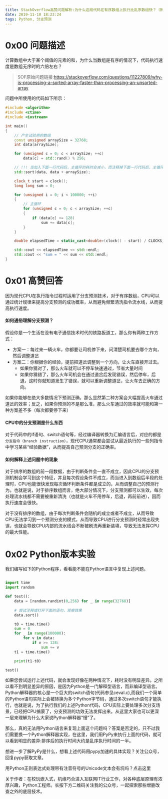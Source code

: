 ```yaml
---
title: StackOverflow高赞问题解析:为什么这段代码在有序数组上执行比乱序数组快？（附Python版实验）
date: 2019-11-10 18:23:24
tags: Python, 分支预测
---
```





# 0x00 问题描述
计算数组中大于某个阈值的元素的和，为什么当数组是有序的情况下，代码执行速度是数组无序时的六倍左右？

<!--more-->
> SOF原始问题链接:https://stackoverflow.com/questions/11227809/why-is-processing-a-sorted-array-faster-than-processing-an-unsorted-array

问题中所使用的代码如下所示：


```C++
#include <algorithm>
#include <ctime>
#include <iostream>

int main()
{
    // 产生试验用的数组
    const unsigned arraySize = 32768;
    int data[arraySize];

    for (unsigned c = 0; c < arraySize; ++c)
        data[c] = std::rand() % 256;

    // !!! 当加入下面一行代码后，主循环的耗时会减小，而注释掉下面一行代码后，主循环耗时增加
    std::sort(data, data + arraySize);

    clock_t start = clock();
    long long sum = 0;

    for (unsigned i = 0; i < 100000; ++i)
    {
        // 主循环
        for (unsigned c = 0; c < arraySize; ++c)
        {
            if (data[c] >= 128)
                sum += data[c];
        }
    }

    double elapsedTime = static_cast<double>(clock() - start) / CLOCKS_PER_SEC;

    std::cout << elapsedTime << std::endl;
    std::cout << "sum = " << sum << std::endl;
}
```


# 0x01 高赞回答

因为现代CPU在执行指令过程时运用了分支预测技术，对于有序数组，CPU可以通过统计规律来提高分支预测的成功概率，从而避免频繁清洗指令流水线，从而提高执行速度。

#### 如何通俗理解分支预测？
假设你是一个生活在没有电子通信技术时代的铁路扳道工，那么你有两种工作方式：
* 方案一：每过来一辆火车，你都要让司机停下来，问清楚司机要去哪个方向，然后调整道岔
* 方案二：你根据你的经验，提前把道岔调整到一个方向，让火车直接开过去。
  * 如果你猜对了，那么火车就可以不停车快速通过，节省大量时间
  * 如果你猜错了，那么火车司机会在通过道岔后发现错误，然后停车，后退，这时你就知道发生了错误，就可以重新调整道岔，让火车去正确的方向。
  
 如果你能够在绝大多数情况下预测正确，那么显然第二种方案会大幅提高火车通过道岔的效率；反之，如果你预测的不是那么准，那么火车通过的效率就可能和第一种方案差不多（每次都要停下来）


#### CPU中的分支预测是什么东西

对于代码中的if语句、switch语句等，经过编译器转换为汇编语言后，对应的都是`分支指令（branch instruction）`，现代CPU通常都会尝试从最近执行的一些列指令中学习某些“经验数据”，从而提高自己预测分支的正确率。

#### 如何解释上述问题中的现象

对于排序的数组的前一段数据，由于判断条件会一直不成立，因此CPU的分支预测机制会学习到这个特征，并且每次假设条件不成立，而当进入到数组后半段的处理时，CPU也能很快发现每次循环判断条件都是成立的，从而调整自己的预测行为。也就是说，对于排序数组而言，绝大部分情况下，分支预测都可以生效，每次处理流水线都不需要被重新清洗（也就是火车不用停车，后退，再前前进），因而执行速度会很快。

对于没有排序的数组，由于每次判断条件会随机的成立或者不成立，从而导致CPU无法学习到一个预测分支的模式，从而导致CPU进行分支预测时经常出现失误，也就会导致CPU内部的流水线会不断被刷洗再重新装填，导致无法发挥CPU的最大性能。


# 0x02 Python版本实验
我们编写如下的Python程序，看看能不能在Python语言中复现上述问题。

```Python

import time
import random

def test():
    data = [random.randint(0,256) for _ in range(32768)]
    
    # 尝试注释或打开下面的语句，观察效果
    data.sort()

    t0 = time.time()
    sum = 0
    for _ in range(100000):
        for v in data:
            if v >= 128:
                sum += v
    t1 = time.time()

    print(t1-t0)

test()

```

如果您尝试运行上述代码，就会发现好像在两种情况下，耗时没有明显差异。之所以看不到明显差异的原因，是因为Python是一门解释型语言，而非编译型语言。Python解释器的核心是一个巨大的switch语句(代码参见ceval.c),而我们一个简单的Python语句实际上会被转换为多个Python字节码，通过多次switch语句才能执行，也就是说，为了执行我们的上述Python代码，CPU实际上要处理多次分支场景，已经把CPU搞蒙了，分支预测的功效无法发挥出来。从这里大家也可以更深一层来理解为什么大家说Python解释器“慢”了。


那么，真的无法用Python语言来复现上面这个问题吗？答案是否定的，只不过我们需要换一个Python解释器实现，在这里，我们用PyPy来执行上面的代码，就可以看到明显的差异:排序后的执行时间大约是乱序执行时间的一半。

想进一步了解PyPy是什么，想看上述代码用pypy加速的具体实现？关注公众号，回复pypy获取文章。

用Python正则表达式处理带有注音符号的Unicode文本会有坑吗？点击这里


关于作者：在校玩嵌入式，机缘巧合进入互联网IT行业工作，对各种底层原理有浓厚兴趣，Python工程师。长按下方二维码关注我的公众号，一起探索那些增删改查之外的底层技术。